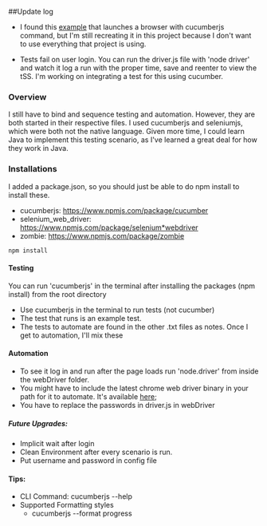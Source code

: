 ##Update log
* I found this [example](https://github.com/Matt-B/cucumber-js-selenium-webdriver-example) that launches a browser with cucumberjs command, but I'm still recreating it in this project because I don't want to use everything that project is using. 

* Tests fail on user login. You can run the driver.js file with 'node driver' and watch it log a run with the proper time, save and reenter to view the tSS. I'm working on integrating a test for this using cucumber. 

### Overview
I still have to bind and sequence testing and automation. However, they are both started in their respective files. I used cucumberjs and seleniumjs, which were both not the native language. Given more time, I could learn Java to implement this testing scenario, as I've learned a great deal for how they work in Java. 

### Installations
I added a package.json, so you should just be able to do npm install to install these. 
* cucumberjs: https://www.npmjs.com/package/cucumber
* selenium_web_driver: https://www.npmjs.com/package/selenium*webdriver
* zombie: https://www.npmjs.com/package/zombie

```
npm install 

```
#### Testing
You can run 'cucumberjs' in the terminal after installing the packages (npm install) from the root directory
* Use cucumberjs in the terminal to run tests (not cucumber)
* The test that runs is an example test. 
* The tests to automate are found in the other .txt files as notes. Once I get to automation, I'll mix these

#### Automation
* To see it log in and run after the page loads run 'node.driver' from inside the webDriver folder. 
* You might have to include the latest chrome web driver binary in your path for it to automate. It's available [here](http://chromedriver.storage.googleapis.com/index.html);
* You have to replace the passwords in driver.js in webDriver

##### Future Upgrades:
* Implicit wait after login
* Clean Environment after every scenario is run.
* Put username and password in config file

#### Tips:
* CLI Command: cucumberjs --help
* Supported Formatting styles
	* cucumberjs --format progress
